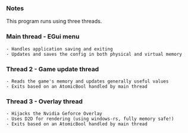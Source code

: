 ### Notes

This program runs using three threads.


### Main thread - EGui menu
    - Handles application saving and exiting
    - Updates and saves the config in both physical and virtual memory
### Thread 2 - Game update thread
    - Reads the game's memory and updates generally useful values
    - Exits based on an AtomicBool handled by main thread
### Thread 3 - Overlay thread
    - Hijacks the Nvidia Geforce Overlay
    - Uses D2D for rendering (using windows-rs, fully memory safe!)
    - Exits based on an AtomicBool handled by main thread